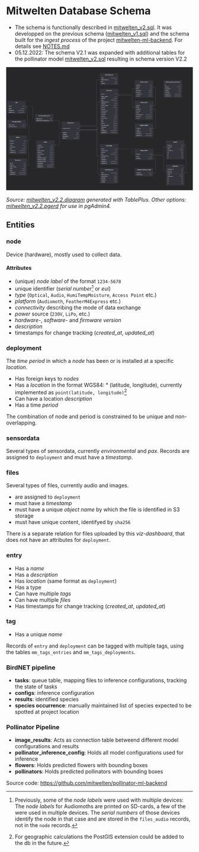 # Mitwelten Database Schema

- The schema is functionally described in [mitwelten_v2.sql](./mitwelten_v2.sql). It was developped on the previous schema ([mitwelten_v1.sql](./mitwelten_v1.sql)) and the schema built for the _ingest process_ of the project [mitwelten-ml-backend](https://github.com/mitwelten/mitwelten-ml-backend). For details see [NOTES.md](./NOTES.md)
- 05.12.2022: The schema V2.1 was expanded with additional tables for the pollinator model [mitwelten_v2.sql](./assets/diagram_v2.2.png) resulting in schema version V2.2

![schema_v2.2](./assets/diagram_v2.2.png)

_Source: [mitwelten_v2.2.diagram](./mitwelten_v2.2.diagram) generated with TablePlus. Other options: [mitwelten_v2.2.pgerd](./mitwelten_v2.1.pgerd) for use in pgAdmin4._

## Entities

### node

Device (hardware), mostly used to collect data.

#### Attributes

- (unique) _node label_ of the format `1234-5678`
- unique identifier (_serial number_[^node_labels_sn] or _eui_)
- _type_ (`Optical`, `Audio`, `HumiTempMoisture`, `Access Point` etc.)
- _platform_ (`Audiomoth`, `FeatherM4Express` etc.)
- _connectivity_ describing the mode of data exchange
- _power_ source (`230V`, `LiPo`, etc.)
- _hardware-_, _software-_ and _firmware version_
- _description_
- timestamps for change tracking (_created\_at_, _updated\_at_)

[^node_labels_sn]: Previously, some of the _node labels_ were used with multiple devices: The _node labels_ for Audiomoths are printed on SD-cards, a few of the were used in multiple devices. The _serial numbers_ of those devices identify the node in that case and are stored in the `files_audio` records, not in the `node` records.

### deployment

The _time period_ in which a _node_ has been or is installed at a specific _location_.

- Has foreign keys to _nodes_
- Has a _location_ in the format WGS84: ° (latitude, longitude), currently implemented as `point(latitude, longitude)`[^postgis_ext]
- Can have a location _description_
- Has a time _period_

The combination of node and period is constrained to be unique and non-overlapping.

[^postgis_ext]: For geographic calculations the PostGIS extension could be added to the db in the future.

### sensordata

Several types of sensordata, currently _environmental_ and _pax_. Records are assigned to `deployment` and must have a _timestamp_.

### files

Several types of files, currently audio and images.

- are assigned to `deployment`
- must have a _timestamp_
- must have a unique _object name_ by which the file is identified in S3 storage
- must have unique content, identifyed by `sha256`

There is a separate relation for files uploaded by this _viz-dashboard_, that does not
have an attributes for `deployment`.

### entry

- Has a _name_
- Has a _description_
- Has _location_ (same format as `deployment`)
- Has a type
- Can have multiple _tags_
- Can have multiple _files_
- Has timestamps for change tracking (_created\_at_, _updated\_at_)

### tag

- Has a unique _name_

Records of `entry` and `deployment` can be tagged with multiple tags, using the tables `mm_tags_entries` and `mm_tags_deployments`.

### BirdNET pipeline

- __tasks__: queue table, mapping files to inference configurations, tracking the state of tasks
- __configs__: inference configuration
- __results__: identified species
- __species occurrence__: manually maintained list of species expected to be spotted at project location

### Pollinator Pipeline

- **image_results**: Acts as connection table betweend different model configurations and results
- **pollinator_inference_config**: Holds all model configurations used for inference
- **flowers**: Holds predicted flowers with bounding boxes
- **pollinators**: Holds predicted pollinators with bounding boxes

Source code: https://github.com/mitwelten/pollinator-ml-backend